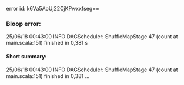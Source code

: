 error id: k6Va5AoUj22CjKPwxxfseg==
### Bloop error:

25/06/18 00:43:00 INFO DAGScheduler: ShuffleMapStage 47 (count at main.scala:151) finished in 0,381 s
#### Short summary: 

25/06/18 00:43:00 INFO DAGScheduler: ShuffleMapStage 47 (count at main.scala:151) finished in 0,381 ...